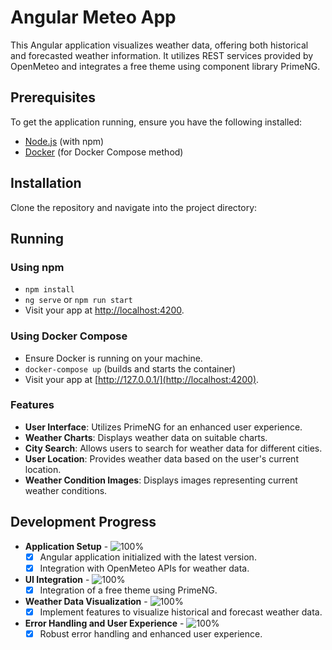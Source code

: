 # Angular Meteo App

This Angular application visualizes weather data, offering both historical and forecasted weather information. It utilizes REST services provided by OpenMeteo and integrates a free theme using component library PrimeNG.

## Prerequisites

To get the application running, ensure you have the following installed:

* [Node.js](https://nodejs.org/) (with npm)
* [Docker](https://www.docker.com/) (for Docker Compose method)

## Installation

Clone the repository and navigate into the project directory:
## Running


### Using npm

* `npm install`
*  `ng serve` or `npm run start`
* Visit your app at [http://localhost:4200](http://localhost:4200).

### Using Docker Compose

* Ensure Docker is running on your machine.
* `docker-compose up` (builds and starts the container)
* Visit your app at [http://127.0.0.1/](http://localhost:4200).

### Features

*   **User Interface**: Utilizes PrimeNG for an enhanced user experience.
*   **Weather Charts**: Displays weather data on suitable charts.
*   **City Search**: Allows users to search for weather data for different cities.
*   **User Location**: Provides weather data based on the user's current location.
*   **Weather Condition Images**: Displays images representing current weather conditions.

## Development Progress

*   **Application Setup** - ![100%](https://progress-bar.dev/100)
    *   [x]  Angular application initialized with the latest version.
    *   [x]  Integration with OpenMeteo APIs for weather data.

*   **UI Integration** - ![100%](https://progress-bar.dev/100)
    *   [x]  Integration of a free theme using PrimeNG.

*   **Weather Data Visualization** - ![100%](https://progress-bar.dev/100)
    *   [x]  Implement features to visualize historical and forecast weather data.

*   **Error Handling and User Experience** - ![100%](https://progress-bar.dev/100)
      *   [x]  Robust error handling and enhanced user experience.

